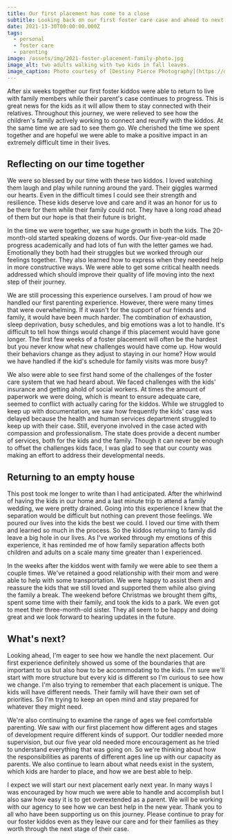 ```yaml
---
title: Our first placement has come to a close
subtitle: Looking back on our first foster care case and ahead to next year
date: 2021-13-30T00:00:00.000Z
tags:
  - personal
  - foster care
  - parenting
image: /assets/img/2021-foster-placement-family-photo.jpg
image_alt: two adults walking with two kids in fall leaves.
image_caption: Photo courtesy of [Destiny Pierce Photography](https://destinypiercephotography.com/)
---
```


After six weeks together our first foster kiddos were able to return to live with family members while their parent's case continues to progress. This is great news for the kids as it will allow them to stay connected with their relatives. Throughout this journey, we were relieved to see how the children's family actively working to connect and reunify with the kiddos. At the same time we are sad to see them go. We cherished the time we spent together and are hopeful we were able to make a positive impact in an extremely difficult time in their lives.

## Reflecting on our time together

We were so blessed by our time with these two kiddos. I loved watching them laugh and play while running around the yard. Their giggles warmed our hearts. Even in the difficult times I could see their strength and resilience. These kids deserve love and care and it was an honor for us to be there for them while their family could not. They have a long road ahead of them but our hope is that their future is bright.

In the time we were together, we saw huge growth in both the kids. The 20-month-old started speaking dozens of words. Our five-year-old made progress academically and had lots of fun with the letter games we had. Emotionally they both had their struggles but we worked through our feelings together. They also learned how to express when they needed help in more constructive ways. We were able to get some critical health needs addressed which should improve their quality of life moving into the next step of their journey.

We are still processing this experience ourselves. I am proud of how we handled our first parenting experience. However, there were many times that were overwhelming. If it wasn't for the support of our friends and family, it would have been much harder. The combination of exhaustion, sleep deprivation, busy schedules, and big emotions was a lot to handle. It's difficult to tell how things would change if this placement would have gone longer. The first few weeks of a foster placement will often be the hardest but you never know what new challenges would have come up. How would their behaviors change as they adjust to staying in our home? How would we have handled if the kid's schedule for family visits was more busy?

We also were able to see first hand some of the challenges of the foster care system that we had heard about. We faced challenges with the kids' insurance and getting ahold of social workers. At times the amount of paperwork we were doing, which is meant to ensure adequate care, seemed to conflict with actually caring for the kiddos. While we struggled to keep up with documentation, we saw how frequently the kids' case was delayed because the health and human services department struggled to keep up with their case. Still, everyone involved in the case acted with compassion and professionalism. The state does provide a decent number of services, both for the kids and the family. Though it can never be enough to offset the challenges kids face, I was glad to see that our county was making an effort to address their developmental needs.

## Returning to an empty house

This post took me longer to write than I had anticipated. After the whirlwind of having the kids in our home and a last minute trip to attend a family wedding, we were pretty drained. Going into this experience I knew that the separation would be difficult but nothing can prevent those feelings. We poured our lives into the kids the best we could. I loved our time with them and learned so much in the process. So the kiddos returning to family did leave a big hole in our lives. As I've worked through my emotions of this experience, it has reminded me of how family separation affects both children and adults on a scale many time greater than I experienced.

In the weeks after the kiddos went with family we were able to see them a couple times. We've retained a good relationship with their mom and were able to help with some transportation. We were happy to assist them and reassure the kids that we still loved and supported them while also giving the family a break. The weekend before Christmas we brought them gifts, spent some time with their family, and took the kids to a park. We even got to meet their three-month-old sister. They all seem to be happy and doing great and we look forward to hearing updates in the future.

## What's next?

Looking ahead, I'm eager to see how we handle the next placement. Our first experience definitely showed us some of the boundaries that are important to us but also how to be accommodating to the kids. I'm sure we'll start with more structure but every kid is different so I'm curious to see how we change. I'm also trying to remember that each placement is unique. The kids will have different needs. Their family will have their own set of priorities. So I'm trying to keep an open mind and stay prepared for whatever they might need.

We're also continuing to examine the range of ages we feel comfortable parenting. We saw with our first placement how different ages and stages of development require different kinds of support. Our toddler needed more supervision, but our five year old needed more encouragement as he tried to understand everything that was going on. So we're thinking about how the responsibilities as parents of different ages line up with our capacity as parents. We also continue to learn about what needs exist in the system, which kids are harder to place, and how we are best able to help.

I expect we will start our next placement early next year. In many ways I was encouraged by how much we were able to handle and accomplish but I also saw how easy it is to get overextended as a parent. We will be working with our agency to see how we can best help in the new year. Thank you to all who have been supporting us on this journey. Please continue to pray for our foster kiddos even as they leave our care and for their families as they worth through the next stage of their case.
